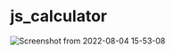 # js_calculator
![Screenshot from 2022-08-04 15-53-08](https://user-images.githubusercontent.com/100260281/182824983-4f8c3ceb-00a0-4fc8-9a27-9e0829b9168d.png)
